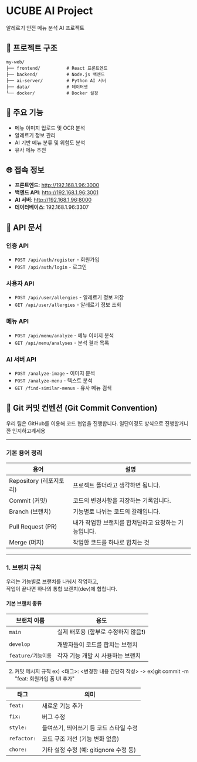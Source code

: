 # UCUBE AI Project

알레르기 안전 메뉴 분석 AI 프로젝트



## 📁 프로젝트 구조

```
my-web/
├── frontend/          # React 프론트엔드
├── backend/           # Node.js 백엔드
├── ai-server/         # Python AI 서버
├── data/              # 데이터셋
└── docker/            # Docker 설정
```

## 🔧 주요 기능

- 메뉴 이미지 업로드 및 OCR 분석
- 알레르기 정보 관리
- AI 기반 메뉴 분류 및 위험도 분석
- 유사 메뉴 추천

## 🌐 접속 정보

- **프론트엔드**: http://192.168.1.96:3000
- **백엔드 API**: http://192.168.1.96:3001
- **AI 서버**: http://192.168.1.96:8000
- **데이터베이스**: 192.168.1.96:3307

## 📝 API 문서

### 인증 API
- `POST /api/auth/register` - 회원가입
- `POST /api/auth/login` - 로그인

### 사용자 API
- `POST /api/user/allergies` - 알레르기 정보 저장
- `GET /api/user/allergies` - 알레르기 정보 조회

### 메뉴 API
- `POST /api/menu/analyze` - 메뉴 이미지 분석
- `GET /api/menu/analyses` - 분석 결과 목록

### AI 서버 API
- `POST /analyze-image` - 이미지 분석
- `POST /analyze-menu` - 텍스트 분석
- `GET /find-similar-menus` - 유사 메뉴 검색






## 🧾 Git 커밋 컨벤션 (Git Commit Convention)

우리 팀은 GitHub를 이용해 코드 협업을 진행합니다.  일단이정도 방식으로 진행할거니깐 인지하고계세용 

---

### 기본 용어 정리

| 용어 | 설명 |
|------|------|
| Repository (레포지토리) | 프로젝트 폴더라고 생각하면 됩니다. |
| Commit (커밋) | 코드의 변경사항을 저장하는 기록입니다. |
| Branch (브랜치) | 기능별로 나뉘는 코드의 갈래입니다. |
| Pull Request (PR) | 내가 작업한 브랜치를 합쳐달라고 요청하는 기능입니다. |
| Merge (머지) | 작업한 코드를 하나로 합치는 것 |

---

### 1. 브랜치 규칙

우리는 기능별로 브랜치를 나눠서 작업하고,  
작업이 끝나면 하나의 통합 브랜치(dev)에 합칩니다.

#### 기본 브랜치 종류

| 브랜치 이름 | 용도 |
|-------------|------|
| `main` | 실제 배포용 (함부로 수정하지 않음❗) |
| `develop` | 개발자들이 코드를 합치는 브랜치 |
| `feature/기능이름` | 각자 기능 개발 시 사용하는 브랜치 |

 2. 커밋 메시지 규칙
 ex)   <태그>: <변경한 내용 간단히 작성>  -> ex)git commit -m "feat: 회원가입 폼 UI 추가"

| 태그        | 의미                       
| ----------- | ----------------------------
| `feat:`     | 새로운 기능 추가              
| `fix:`      | 버그 수정                    
| `style:`    | 들여쓰기, 띄어쓰기 등 코드 스타일 수정    
| `refactor:` | 코드 구조 개선 (기능 변화 없음)          
| `chore:`    | 기타 설정 수정 (예: gitignore 수정 등) 




